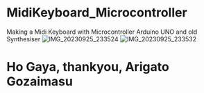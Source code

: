 # MidiKeyboard_Microcontroller
Making a Midi Keyboard with Microcontroller Arduino UNO and old Synthesiser
![IMG_20230925_233524](https://github.com/user-attachments/assets/8e7b1e11-bb21-4dbe-a6be-b6905e39d149)
![IMG_20230925_233532](https://github.com/user-attachments/assets/6fbc7572-3909-4542-96f4-e5f0cca7a334)
<h1>Ho Gaya, thankyou, <b>Arigato Gozaimasu</b></h1>
